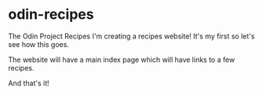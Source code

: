 # odin-recipes
The Odin Project Recipes
I'm creating a recipes website! It's my first so let's see how this goes.

The website will have a main index page which will have links to a few recipes.

And that's it!
